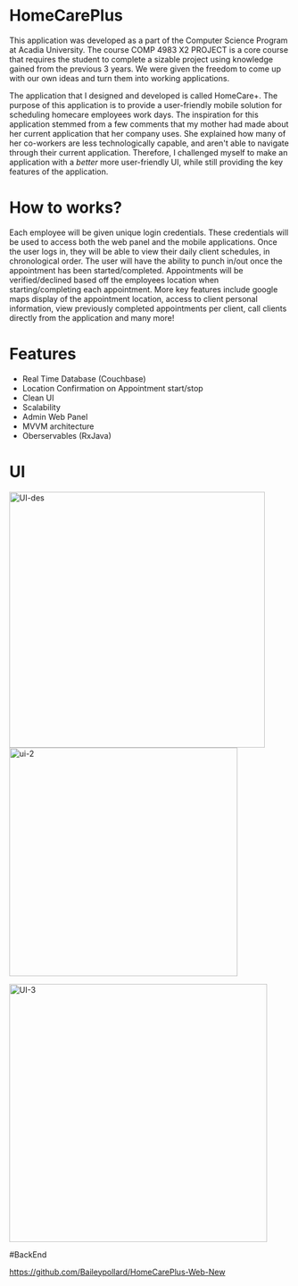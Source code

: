 # HomeCarePlus

This application was developed as a part of the Computer Science Program at Acadia University. The course COMP 4983 X2 PROJECT
is a core course that requires the student to complete a sizable project using knowledge gained from the previous 3 years. We were given
the freedom to come up with our own ideas and turn them into working applications. 

The application that I designed and developed is called HomeCare+. The purpose of this application is to provide a user-friendly mobile 
solution for scheduling homecare employees work days. The inspiration for this application stemmed from a few comments that my mother
had made about her current application that her company uses. She explained how many of her co-workers are less technologically capable,
and aren't able to navigate through their current application. Therefore, I challenged myself to make an application with a *better* 
more user-friendly UI, while still providing the key features of the application. 

# How to works?

Each employee will be given unique login credentials. These credentials will be used to access both the web panel and the mobile applications. Once the user logs in, they will be able to view their daily client schedules, in chronological order. The user will have the ability to punch in/out once the appointment has been started/completed. Appointments will be verified/declined based off the employees location when starting/completing each appointment. More key features include google maps display of the appointment location, access to client personal information, view previously completed appointments per client, call clients directly from the application and many more!

# Features

  * Real Time Database (Couchbase)
  * Location Confirmation on Appointment start/stop
  * Clean UI
  * Scalability
  * Admin Web Panel
  * MVVM architecture
  * Oberservables (RxJava)


# UI

<img width="458" alt="UI-des" src="https://user-images.githubusercontent.com/45129610/55281004-9ec60000-530c-11e9-8012-1c377dc43f13.png"> <img width="409" alt="ui-2" src="https://user-images.githubusercontent.com/45129610/55281011-bf8e5580-530c-11e9-957b-32ce6c9c31ff.png">

<img width="462" alt="UI-3" src="https://user-images.githubusercontent.com/45129610/55281057-82769300-530d-11e9-9847-c59531fa63ca.png">


#BackEnd

https://github.com/Baileypollard/HomeCarePlus-Web-New
